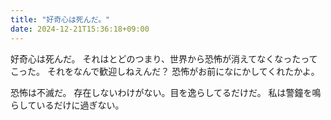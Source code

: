 ```yaml
---
title: "好奇心は死んだ。"
date: 2024-12-21T15:36:18+09:00
---
```

好奇心は死んだ。
それはとどのつまり、世界から恐怖が消えてなくなったってこった。
それをなんで歓迎しねえんだ？
恐怖がお前になにかしてくれたかよ。

恐怖は不滅だ。
存在しないわけがない。目を逸らしてるだけだ。
私は警鐘を鳴らしているだけに過ぎない。
